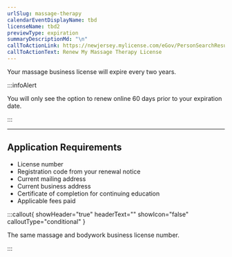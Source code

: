 ```yaml
---
urlSlug: massage-therapy
calendarEventDisplayName: tbd
licenseName: tbd2
previewType: expiration
summaryDescriptionMd: "\n"
callToActionLink: https://newjersey.mylicense.com/eGov/PersonSearchResults.aspx
callToActionText: Renew My Massage Therapy License
---
```


Your massage business license will expire every two years.

:::infoAlert

You will only see the option to renew online 60 days prior to your expiration date.

:::

---

## Application Requirements

- License number
- Registration code from your renewal notice
- Current mailing address
- Current business address
- Certificate of completion for continuing education
- Applicable fees paid

:::callout{ showHeader="true" headerText="" showIcon="false" calloutType="conditional" }

The same massage and bodywork business license number.

:::
